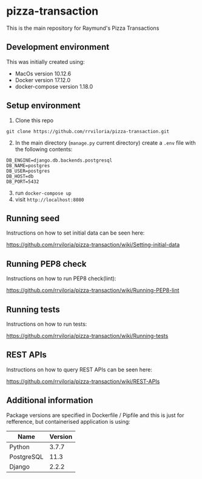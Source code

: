 # pizza-transaction

This is the main repository for Raymund's Pizza Transactions

## Development environment


This was initially created using:

* MacOs version 10.12.6
* Docker version 17.12.0
* docker-compose version 1.18.0

## Setup environment
1) Clone this repo
```
git clone https://github.com/rrviloria/pizza-transaction.git
```
2) In the main directory (`manage.py` current directory) create a `.env` file with the following contents:

```
DB_ENGINE=django.db.backends.postgresql
DB_NAME=postgres
DB_USER=postgres
DB_HOST=db
DB_PORT=5432
```

3) run `docker-compose up`
4) visit `http://localhost:8080`

## Running seed
Instructions on how to set initial data can be seen here:

https://github.com/rrviloria/pizza-transaction/wiki/Setting-initial-data

## Running PEP8 check
Instructions on how to run PEP8 check(lint):

https://github.com/rrviloria/pizza-transaction/wiki/Running-PEP8-lint

## Running tests
Instructions on how to run tests:

https://github.com/rrviloria/pizza-transaction/wiki/Running-tests


## REST APIs
Instructions on how to query REST APIs can be seen here:

https://github.com/rrviloria/pizza-transaction/wiki/REST-APIs


## Additional information

Package versions are specified in Dockerfile / Pipfile and this is just for refference, but containerised application is using:

| Name                   | Version   |
| ---                    | ---       |
| Python                 | 3.7.7     |
| PostgreSQL             | 11.3      |
| Django                 | 2.2.2     |
